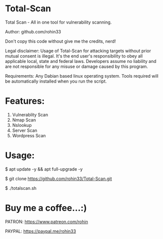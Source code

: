 # Total-Scan

Total Scan - All in one tool for vulnerability scanning.


Author: github.com/rohin33


Don't copy this code without give me the credits, nerd!


Legal disclaimer:
Usage of Total-Scan for attacking targets without prior mutual consent is illegal. It's the end user's responsibility to obey all applicable local, state and federal laws. Developers assume no liability and are not responsible for any misuse or damage caused by this program.

Requirements:
Any Dabian based linux operating system.
Tools required will be automatically installed when you run the script.

# Features:
1. Vulnerablity Scan
2. Nmap Scan
3. Nslookup
4. Server Scan
5. Wordpress Scan

# Usage: 
$ apt update -y && apt full-upgrade -y

$ git clone https://github.com/rohin33/Total-Scan.git

$ ./totalscan.sh

# Buy me a coffee...:)

PATRON: https://www.patreon.com/rohin

PAYPAL: https://paypal.me/rohin33
